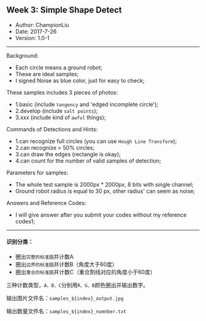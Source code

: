 ## Week 3: Simple Shape Detect

- Author: ChampionLiu
- Date: 2017-7-26
- Version: 1.0-1

---

Background:
- Each circle means a ground robot;
- These are ideal samples;
- I signed Noise as blue color, just for easy to check;

These samples includes 3 pieces of photos:
- 1.basic (include `tangency` and 'edged incomplete circle');
- 2.develop (include `salt points`);
- 3.xxx (include kind of `awful` things);

Commands of Detections and Hints:
- 1.can recognize full circles (you can use `Hough Line Transform`);
- 2.can recognize > 50% circles;
- 3.can draw the edges (rectangle is okay);
- 4.can count for the number of valid samples of detection;

Parameters for samples:
- The whole test sample is 2000px * 2000px, 8 bits with single channel;
- Ground robot radius is equal to 30 px, other radius' can seem as noise;

Answers and Reference Codes:
- I will give answer after you submit your codes without my reference codes1;

---

#### 识别分类：


- 圈出`完整的标准圆`并计数A
- 圈出`边界的标准圆`并计数B（角度大于60度）
- 圈出`重合的标准圆`并计数C（重合割线对应的角度小于60度）


三种计数类型，`A、B、C`分别用`R、G、B`颜色圈出并输出数字。


输出图片文件名：`samples_${index}_output.jpg`

输出数量文件名：`samples_${index}_numnber.txt`

